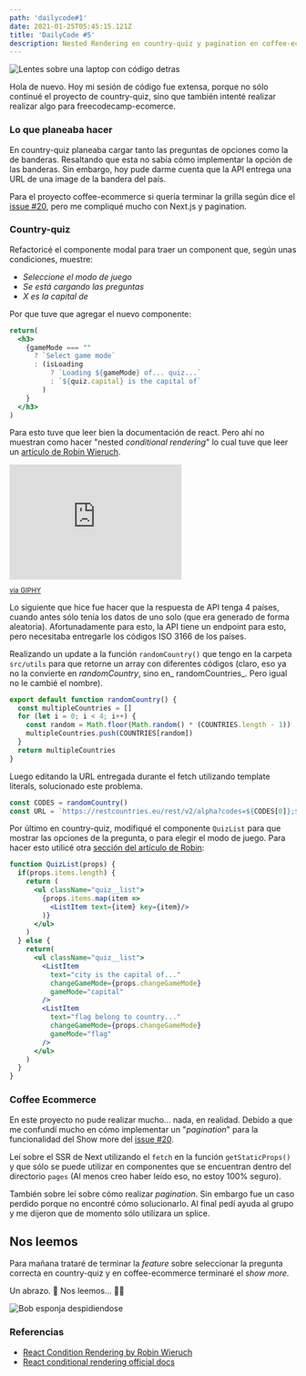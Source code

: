 ```yaml
---
path: 'dailycode#1'
date: 2021-01-25T05:45:15.121Z
title: 'DailyCode #5'
description: Nested Rendering en country-quiz y pagination en coffee-ecommerce
---
```

![Lentes sobre una laptop con código detras](/assets/welcome-blog.jpeg)

Hola de nuevo. Hoy mi sesión de código fue extensa, porque no sólo continué el proyecto de country-quiz, sino que también intenté realizar realizar algo para freecodecamp-ecomerce.

### Lo que planeaba hacer

En country-quiz planeaba cargar tanto las preguntas de opciones como la de banderas. Resaltando que esta no sabía cómo implementar la opción de las banderas. Sin embargo, hoy pude darme cuenta que la API entrega una URL de una image de la bandera del país.

Para el proyecto coffee-ecommerce si quería terminar la grilla según dice el [issue #20](https://github.com/freecodecamp-venezuela/ecommerce-coffee/issues/20), pero me compliqué mucho con Next.js y pagination.

### Country-quiz

Refactoricé el componente modal para traer un component que, según unas condiciones, muestre:

* _Seleccione el modo de juego_
* _Se está cargando las preguntas_
* _X es la capital de_

Por que tuve que agregar el nuevo componente:

```jsx
return(
  <h3>
    {gameMode === ""
      ? `Select game mode`
      : (isLoading
          ? `Loading ${gameMode} of... quiz...`
          : `${quiz.capital} is the capital of`
        )
    }
  </h3>
)
```

Para esto tuve que leer bien la documentación de react. Pero ahí no muestran como hacer "nested _conditional rendering_" lo cual tuve que leer un [artículo de Robin Wieruch](https://www.robinwieruch.de/conditional-rendering-react/#nested-conditional-rendering-in-react).

<div style="width:60%;height:0;padding-bottom:40%;position:relative;"><iframe src="https://giphy.com/embed/8fen5LSZcHQ5O" width="100%" height="100%" style="position:absolute" frameBorder="0" class="giphy-embed" allowFullScreen></iframe></div><small><p><a href="https://giphy.com/gifs/the-simpsons-excellent-mr-burns-8fen5LSZcHQ5O">via GIPHY</a></p></small>

Lo siguiente que hice fue hacer que la respuesta de API tenga 4 países, cuando antes sólo tenía los datos de uno solo (que era generado de forma aleatoria). Afortunadamente para esto, la API tiene un endpoint para esto, pero necesitaba entregarle los códigos ISO 3166 de los países.

Realizando un update a la función `randomCountry()` que tengo en la carpeta `src/utils` para que retorne un array con diferentes códigos (claro, eso ya no la convierte en _randomCountry_, sino en_ randomCountries_. Pero igual no le cambié el nombre).

```jsx
export default function randomCountry() {
  const multipleCountries = []
  for (let i = 0; i < 4; i++) {
    const random = Math.floor(Math.random() * (COUNTRIES.length - 1))
    multipleCountries.push(COUNTRIES[random])
  }
  return multipleCountries
}
```

Luego editando la URL entregada durante el fetch utilizando template literals, solucionado este problema.

```jsx
const CODES = randomCountry()
const URL = `https://restcountries.eu/rest/v2/alpha?codes=${CODES[0]};${CODES[1]};${CODES[2]};${CODES[3]}`
```

Por último en country-quiz, modifiqué el componente `QuizList` para que mostrar las opciones de la pregunta, o para elegir el modo de juego. Para hacer esto utilicé otra [sección del artículo de Robin](https://www.robinwieruch.de/conditional-rendering-react/#conditional-rendering-in-react-if-else):

```jsx
function QuizList(props) {
  if(props.items.length) {
    return (
      <ul className="quiz__list">
        {props.items.map(item =>
          <ListItem text={item} key={item}/>
        )}
      </ul>
    )
  } else {
    return(
      <ul className="quiz__list">
        <ListItem
          text="city is the capital of..."
          changeGameMode={props.changeGameMode}
          gameMode="capital"
        />
        <ListItem
          text="flag belong to country..."
          changeGameMode={props.changeGameMode}
          gameMode="flag"
        />
      </ul>
    )
  }
}
```

### Coffee Ecommerce

En este proyecto no pude realizar mucho... nada, en realidad. Debido a que me confundí mucho en cómo implementar un "_pagination_" para la funcionalidad del Show more del [issue #20](https://github.com/freecodecamp-venezuela/ecommerce-coffee/issues/20).

Leí sobre el SSR de Next utilizando el `fetch` en la función `getStaticProps()` y que sólo se puede utilizar en componentes que se encuentran dentro del directorio `pages` (Al menos creo haber leído eso, no estoy 100% seguro). 

También sobre leí sobre cómo realizar _pagination_. Sin embargo fue un caso perdido porque no encontré cómo solucionarlo. Al final pedí ayuda al grupo y me dijeron que de momento sólo utilizara un splice.

## Nos leemos

Para mañana trataré de terminar la _feature_ sobre seleccionar la pregunta correcta en country-quiz y en coffee-ecommerce terminaré el _show more._

Un abrazo. 🤗 Nos leemos… 👋🏼

![Bob esponja despidiendose](/assets/cya.gif)

### Referencias

* [React Condition Rendering by Robin Wieruch](https://www.robinwieruch.de/conditional-rendering-react/#conditional-rendering-in-react-if-else)
* [React conditional rendering official docs](https://reactjs.org/docs/conditional-rendering.html)
